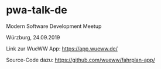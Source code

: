 # pwa-talk-de

Modern Software Development Meetup

Würzburg, 24.09.2019


Link zur WueWW App: https://app.wueww.de/

Source-Code dazu: https://github.com/wueww/fahrplan-app/